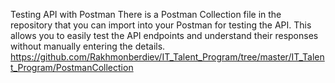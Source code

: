 Testing API with Postman
There is a Postman Collection file in the repository that you can import into your Postman for testing the API. This allows you to easily test the API endpoints and understand their responses without manually entering the details.
https://github.com/Rakhmonberdiev/IT_Talent_Program/tree/master/IT_Talent_Program/PostmanCollection
